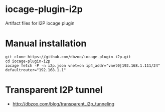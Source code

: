 # iocage-plugin-i2p
Artifact files for I2P iocage plugin

# Manual installation
```
git clone https://github.com/dbzoo/iocage-plugin-i2p.git
cd iocage-plugin-i2p
iocage fetch -P -n i2p.json vnet=on ip4_addr="vnet0|192.168.1.111/24" defaultrouter="192.168.1.1"
```

# Transparent I2P tunnel
  * http://dbzoo.com/blog/transparent_i2p_tunneling
